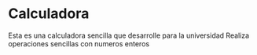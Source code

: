 # Calculadora
Esta es una calculadora sencilla que desarrolle para la universidad
Realiza operaciones sencillas con numeros enteros
